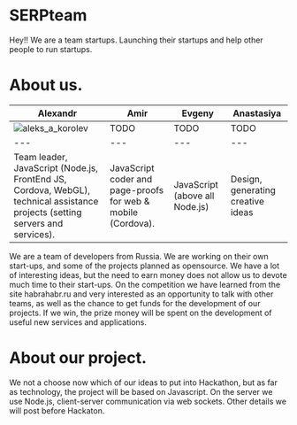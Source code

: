 SERPteam
===========================

Hey!! We are a team startups. Launching their startups and help other people to run startups.

About us.
===========================

| Alexandr | Amir | Evgeny | Anastasiya
|--- |--- |--- |---
| ![aleks_a_korolev](https://pbs.twimg.com/profile_images/437221568356179970/iiJldlEp.jpeg) | TODO | TODO | TODO 
|---|---|---|---
|Team leader, JavaScript (Node.js, FrontEnd JS, Cordova, WebGL), technical assistance projects (setting servers and services).|JavaScript coder and page-proofs for web & mobile (Cordova).|JavaScript (above all Node.js)|Design, generating creative ideas

We are a team of developers from Russia. We are working on their own start-ups, and some of the projects planned as opensource. We have a lot of interesting ideas, but the need to earn money does not allow us to devote much time to their start-ups. On the competition we have learned from the site habrahabr.ru and very interested as an opportunity to talk with other teams, as well as the chance to get funds for the development of our projects. If we win, the prize money will be spent on the development of useful new services and applications.

About our project.
===========================

We not a choose now which of our ideas to put into Hackathon, but as far as technology, the project will be based on Javascript. On the server we use Node.js, client-server communication via web sockets. Other details we will post before Hackaton.
